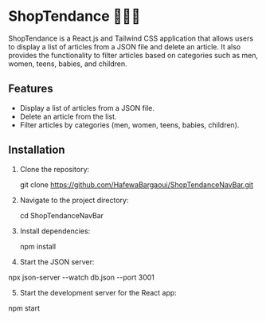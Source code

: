 # ShopTendance 👠👕👗

ShopTendance is a React.js and Tailwind CSS application that allows users to display a list of articles from a JSON file and delete an article. It also provides the functionality to filter articles based on categories such as men, women, teens, babies, and children.

## Features

- Display a list of articles from a JSON file.
- Delete an article from the list.
- Filter articles by categories (men, women, teens, babies, children).
## Installation

1. Clone the repository:
   
   git clone https://github.com/HafewaBargaoui/ShopTendanceNavBar.git

2. Navigate to the project directory:
   
   cd ShopTendanceNavBar

3. Install dependencies:
   
   npm install
   
4. Start the JSON server:
 
 npx json-server --watch db.json --port 3001

5. Start the development server for the React app:

 npm start

